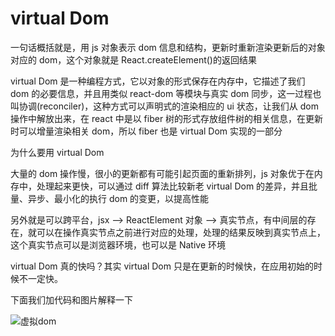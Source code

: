 <!--
 * @Descripttion: 
 * @version: 
 * @Author: kiko
 * @Date: 2022-10-27 20:40:35
 * @LastEditors: kiko
 * @LastEditTime: 2022-10-29 13:48:48
-->
# virtual Dom

一句话概括就是，用 js 对象表示 dom 信息和结构，更新时重新渲染更新后的对象对应的 dom，这个对象就是 React.createElement()的返回结果

virtual Dom 是一种编程方式，它以对象的形式保存在内存中，它描述了我们 dom 的必要信息，并且用类似 react-dom 等模块与真实 dom 同步，这一过程也叫协调(reconciler)，这种方式可以声明式的渲染相应的 ui 状态，让我们从 dom 操作中解放出来，在 react 中是以 fiber 树的形式存放组件树的相关信息，在更新时可以增量渲染相关 dom，所以 fiber 也是 virtual Dom 实现的一部分

为什么要用 virtual Dom

大量的 dom 操作慢，很小的更新都有可能引起页面的重新排列，js 对象优于在内存中，处理起来更快，可以通过 diff 算法比较新老 virtual Dom 的差异，并且批量、异步、最小化的执行 dom 的变更，以提高性能

另外就是可以跨平台，jsx --> ReactElement 对象 --> 真实节点，有中间层的存在，就可以在操作真实节点之前进行对应的处理，处理的结果反映到真实节点上，这个真实节点可以是浏览器环境，也可以是 Native 环境

virtual Dom 真的快吗？其实 virtual Dom 只是在更新的时候快，在应用初始的时候不一定快。

下面我们加代码和图片解释一下


![虚拟dom](https://s2.loli.net/2022/10/27/exvshAEXy2BkzlU.png)
